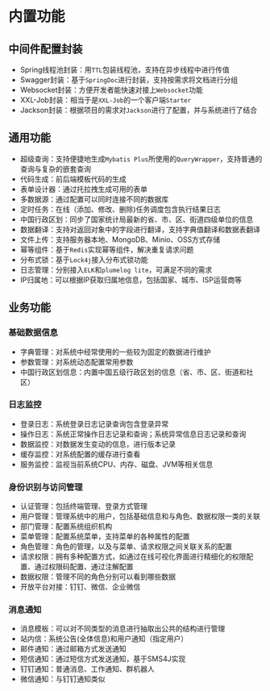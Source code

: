 # 内置功能 
## 中间件配置封装
- Spring线程池封装：用`TTL`包装线程池，支持在异步线程中进行传值
- Swagger封装：基于`SpringDoc`进行封装，支持按需求将文档进行分组
- Websocket封装：方便开发者能快速对接上`Websocket`功能
- XXL-Job封装：相当于是`XXL-Job`的一个客户端`Starter`
- Jackson封装：根据项目的需求对`Jackson`进行了配置，并与系统进行了结合
## 通用功能
- 超级查询：支持便捷地生成`Mybatis Plus`所使用的`QueryWrapper`，支持普通的查询与复杂的嵌套查询
- 代码生成：前后端模板代码的生成
- 表单设计器：通过托拉拽生成可用的表单
- 多数据源：通过配置可以同时连接不同的数据库
- 定时任务：在线（添加、修改、删除)任务调度包含执行结果日志
- 中国行政区划：同步了国家统计局最新的省、市、区、街道四级单位的信息
- 数据翻译：支持对返回对象中的字段进行翻译，支持字典值翻译和数据表翻译
- 文件上传：支持服务器本地、MongoDB、Minio、OSS方式存储
- 幂等组件：基于`Redis`实现幂等组件，解决重复请求问题
- 分布式锁：基于`Lock4j`接入分布式锁功能
- 日志管理：分别接入`ELK`和`plumelog lite`，可满足不同的需求
- IP归属地：可以根据IP获取归属地信息，包括国家、城市、ISP运营商等

## 业务功能
### 基础数据信息
- 字典管理：对系统中经常使用的一些较为固定的数据进行维护
- 参数管理：对系统动态配置常用参数
- 中国行政区划信息：内置中国五级行政区划的信息（省、市、区、街道和社区）
### 日志监控
- 登录日志：系统登录日志记录查询包含登录异常
- 操作日志：系统正常操作日志记录和查询；系统异常信息日志记录和查询
- 数据监控：对数据发生变动的信息，进行版本记录
- 缓存监控：对系统配置的缓存进行查看
- 服务监控：监视当前系统CPU、内存、磁盘、JVM等相关信息
### 身份识别与访问管理
- 认证管理：包括终端管理、登录方式管理
- 用户管理：管理系统中的用户，包括基础信息和与角色、数据权限一类的关联
- 部门管理：配置系统组织机构
- 菜单管理：配置系统菜单，支持菜单的各种属性的配置
- 角色管理：角色的管理，以及与菜单、请求权限之间关联关系的配置
- 请求权限：拥有多种配置方式，如通过在线可视化界面进行精细化的权限配置、通过权限码配置、通过注解配置
- 数据权限：管理不同的角色分别可以看到哪些数据
- 开放平台对接：钉钉、微信、企业微信
### 消息通知
- 消息模板：可以对不同类型的消息进行抽取出公共的结构进行管理
- 站内信：系统公告(全体信息)和用户通知（指定用户）
- 邮件通知：通过邮箱方式发送通知
- 短信通知：通过短信方式发送通知，基于SMS4J实现
- 钉钉通知：普通消息、工作通知、群机器人
- 微信通知：与钉钉通知类似


